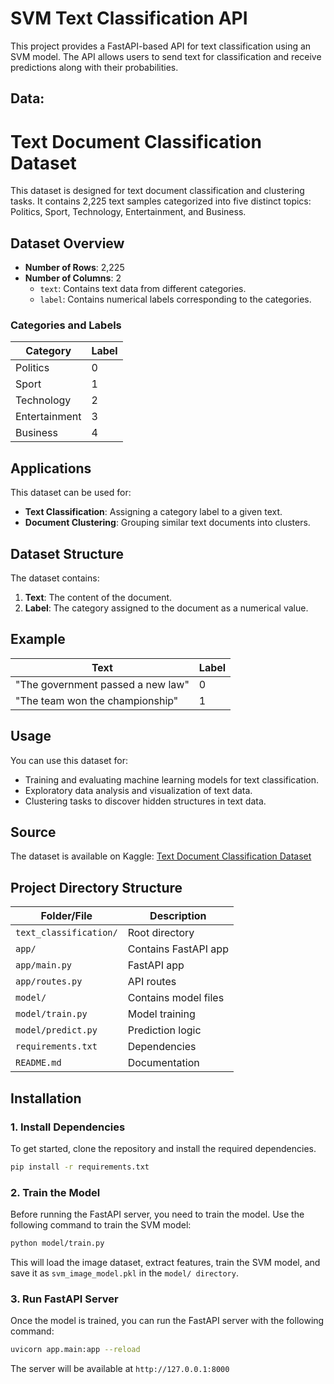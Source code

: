 # SVM Text Classification API

This project provides a FastAPI-based API for text classification using an SVM model. The API allows users to send text for classification and receive predictions along with their probabilities.

## Data:

# Text Document Classification Dataset

This dataset is designed for text document classification and clustering tasks. It contains 2,225 text samples categorized into five distinct topics: Politics, Sport, Technology, Entertainment, and Business.

## Dataset Overview

- **Number of Rows**: 2,225
- **Number of Columns**: 2
  - `text`: Contains text data from different categories.
  - `label`: Contains numerical labels corresponding to the categories.

### Categories and Labels
| Category       | Label |
|----------------|-------|
| Politics       | 0     |
| Sport          | 1     |
| Technology     | 2     |
| Entertainment  | 3     |
| Business       | 4     |

## Applications

This dataset can be used for:
- **Text Classification**: Assigning a category label to a given text.
- **Document Clustering**: Grouping similar text documents into clusters.

## Dataset Structure

The dataset contains:
1. **Text**: The content of the document.
2. **Label**: The category assigned to the document as a numerical value.

## Example

| Text                             | Label |
|----------------------------------|-------|
| "The government passed a new law"| 0     |
| "The team won the championship"  | 1     |

## Usage

You can use this dataset for:
- Training and evaluating machine learning models for text classification.
- Exploratory data analysis and visualization of text data.
- Clustering tasks to discover hidden structures in text data.

## Source

The dataset is available on Kaggle: [Text Document Classification Dataset](https://www.kaggle.com/datasets/sunilthite/text-document-classification-dataset)




## Project Directory Structure

| Folder/File            | Description             |
|------------------------|-------------------------|
| `text_classification/`  | Root directory          |
| `app/`                  | Contains FastAPI app    |
| `app/main.py`           | FastAPI app             |
| `app/routes.py`         | API routes              |
| `model/`                | Contains model files    |
| `model/train.py`        | Model training          |
| `model/predict.py`      | Prediction logic        |
| `requirements.txt`      | Dependencies            |
| `README.md`             | Documentation           |


## Installation

### 1. Install Dependencies

To get started, clone the repository and install the required dependencies.

```bash
pip install -r requirements.txt
```

### 2.  Train the Model

Before running the FastAPI server, you need to train the model. Use the following command to train the SVM model:

```bash
python model/train.py
```

This will load the image dataset, extract features, train the SVM model, and save it as `svm_image_model.pkl` in the `model/ directory`.

### 3. Run FastAPI Server

Once the model is trained, you can run the FastAPI server with the following command:

```bash
uvicorn app.main:app --reload
```

The server will be available at `http://127.0.0.1:8000`

